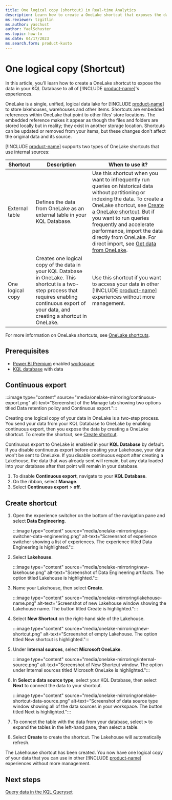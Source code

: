 ```yaml
---
title: One logical copy (shortcut) in Real-time Analytics
description: Learn how to create a OneLake shortcut that exposes the data in your KQL Database to other Microsoft Fabric experiences.
ms.reviewer: tzgitlin
ms.author: yaschust
author: YaelSchuster
ms.topic: how-to
ms.date: 04/17/2023
ms.search.form: product-kusto
---
```


# One logical copy (Shortcut)

In this article, you'll learn how to create a OneLake shortcut to expose the data in your KQL Database to all of [!INCLUDE [product-name](../includes/product-name.md)]'s experiences.

OneLake is a single, unified, logical data lake for [!INCLUDE [product-name](../includes/product-name.md)] to store lakehouses, warehouses and other items. Shortcuts are embedded references within OneLake that point to other files’ store locations.  The embedded reference makes it appear as though the files and folders are stored locally but in reality; they exist in another storage location. Shortcuts can be updated or removed from your items, but these changes don't affect the original data and its source.

[!INCLUDE [product-name](../includes/product-name.md)] supports two types of OneLake shortcuts that use internal sources:

| Shortcut | Description | When to use it? |
|---------| --------- | --------- |
|External table| Defines the data from OneLake as an external table in your KQL Database. | Use this shortcut when you want to infrequently run queries on historical data without partitioning or indexing the data. To create a OneLake shortcut, see [Create a OneLake shortcut](onelake-shortcut.md). But if you want to run queries frequently and accelerate performance, import the data directly from OneLake. For direct import, see [Get data from OneLake](get-data-onelake.md).
|One logical copy| Creates one logical copy of the data in your KQL Database in OneLake. This shortcut is a two-step process that requires enabling continuous export of your data, and creating a shortcut in OneLake. | Use this shortcut if you want to access your data in other [!INCLUDE [product-name](../includes/product-name.md)] experiences without more management. |

For more information on OneLake shortcuts, see [OneLake shortcuts](../onelake/onelake-shortcuts.md).

## Prerequisites

* [Power BI Premium](/power-bi/enterprise/service-admin-premium-purchase) enabled [workspace](../get-started/create-workspaces.md)
* [KQL database](create-database.md) with data

## Continuous export

:::image type="content" source="media/onelake-mirroring/continuous-export.png" alt-text="Screenshot of the Manage tab showing two options titled Data retention policy and Continuous export.":::

Creating one logical copy of your data in OneLake is a two-step process. You send your data from your KQL Database to OneLake by enabling continuous export, then you expose the data by creating a OneLake shortcut. To create the shortcut, see [Create shortcut](#create-shortcut).

Continuous export to OneLake is enabled in your **KQL Database** by default. If you disable continuous export before creating your Lakehouse, your data won't be sent to OneLake. If you disable continuous export after creating a Lakehouse, the data that was already sent will remain, but any data loaded into your database after that point will remain in your database.

1. To disable **Continuous export**, navigate to your **KQL Database**.
1. On the ribbon, select **Manage**.
1. Select **Continuous export** > **off**.

## Create shortcut

1. Open the experience switcher on the bottom of the navigation pane and select **Data Engineering**.

    :::image type="content" source="media/onelake-mirroring/app-switcher-data-engineering.png" alt-text="Screenshot of experience switcher showing a list of experiences. The experience titled Data Engineering is highlighted.":::

1. Select **Lakehouse**.

     :::image type="content" source="media/onelake-mirroring/new-lakehouse.png" alt-text="Screenshot of Data Engineering artifacts. The option titled Lakehouse is highlighted.":::

1. Name your Lakehouse, then select **Create**.

    :::image type="content" source="media/onelake-mirroring/lakehouse-name.png" alt-text="Screenshot of new Lakehouse window showing the Lakehouse name. The button titled Create is highlighted.":::

1. Select **New Shortcut** on the right-hand side of the Lakehouse.

    :::image type="content" source="media/onelake-mirroring/new-shortcut.png" alt-text="Screenshot of empty Lakehouse. The option titled New shortcut is highlighted.":::

1. Under **Internal sources**, select **Microsoft OneLake**.

    :::image type="content" source="media/onelake-mirroring/internal-source.png" alt-text="Screenshot of New Shortcut window. The option under Internal sources titled Microsoft OneLake is highlighted.":::

1. In **Select a data source type**, select your KQL Database, then select **Next** to connect the data to your shortcut.

    :::image type="content" source="media/onelake-mirroring/onelake-shortcut-data-source.png" alt-text="Screenshot of data source type window showing all of the data sources in your workspace. The button titled Next is highlighted.":::

1. To connect the table with the data from your database, select **>** to expand the tables in the left-hand pane, then select a table.

1. Select **Create** to create the shortcut. The Lakehouse will automatically refresh.

The Lakehouse shortcut has been created. You now have one logical copy of your data that you can use in other [!INCLUDE [product-name](../includes/product-name.md)] experiences without more management.

## Next steps

[Query data in the KQL Queryset](kusto-query-set.md)
